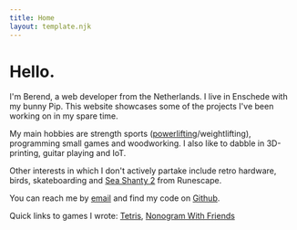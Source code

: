 ```yaml
---
title: Home
layout: template.njk
---
```


# Hello.

I'm Berend, a web developer from the Netherlands. I live in Enschede with my bunny Pip. This website showcases some of the projects I've been working on in my spare time.

My main hobbies are strength sports (<a href="/blog/powerlifting">powerlifting</a>/weightlifting), programming small games and woodworking. I also like to dabble in 3D-printing, guitar playing and IoT.

Other interests in which I don't actively partake include retro hardware, birds, skateboarding and <a href="https://www.youtube.com/watch?v=_nRzQlQ7tAw" target="_blank">Sea Shanty 2</a> from Runescape.

You can reach me by <a href="mailto:berendswennenhuis@gmail.com">email</a> and find my code on <a href="https://github.com/berenddeperend/" target="_blank">Github</a>.

Quick links to games I wrote: <a href="/tetris" target="_blank">Tetris</a>, <a href="/nonogram" target="_blank">Nonogram With Friends</a>
